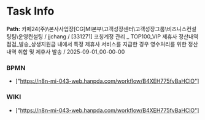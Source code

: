 # Task Info

**Path:** 카페24(주)\본사사업장\[CG]MI본부\고객성장센터\고객성장그룹\비즈니스컨설팅팀\운영컨설팅 / jjchang / [331271] 코칭계정 관리 _ TOP100_VIP 제휴사 정산내역 점검_발송_상생지원금 내에서 특정 제휴사 서비스를 지급한 경우 영수처리를 위한 정산내역 취합 및 제휴사 발송 / 2025-09-01_00-00-00

### BPMN
- ["https://n8n-mi-043-web.hanpda.com/workflow/B4XEH775fvBaHClO"]

### WIKI
- ["https://n8n-mi-043-web.hanpda.com/workflow/B4XEH775fvBaHClO"]

